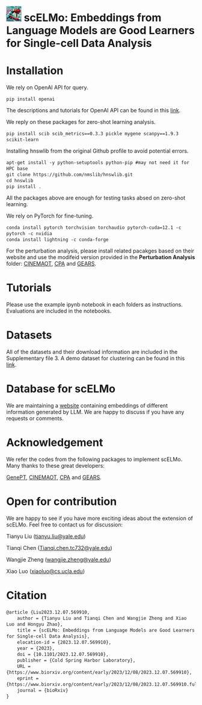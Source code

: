 # <img src="elmo dalle2.png" alt="image_description" width="40" height="40"/>   scELMo: Embeddings from Language Models are Good Learners for Single-cell Data Analysis



# Installation

We rely on OpenAI API for query.

```
pip install openai
```

The descriptions and tutorials for OpenAI API can be found in this [link](https://platform.openai.com/).

We reply on these packages for zero-shot learning analysis.

```
pip install scib scib_metrics==0.3.3 pickle mygene scanpy==1.9.3 scikit-learn
```

Installing hnswlib from the original Github profile to avoid potential errors.
```
apt-get install -y python-setuptools python-pip #may not need it for HPC base
git clone https://github.com/nmslib/hnswlib.git
cd hnswlib
pip install .
```
All the packages above are enough for testing tasks absed on zero-shot learning.

We rely on PyTorch for fine-tuning.

```
conda install pytorch torchvision torchaudio pytorch-cuda=12.1 -c pytorch -c nvidia
conda install lightning -c conda-forge
```

For the perturbation analysis, please install related pacakges based on their website and use the modifeid version provided in the **Perturbation Analysis** folder: [CINEMAOT](https://github.com/vandijklab/CINEMA-OT/tree/main), [CPA](https://github.com/theislab/cpa) and [GEARS](https://github.com/snap-stanford/GEARS/tree/master).

# Tutorials

Please use the example ipynb notebook in each folders as instructions. Evaluations are included in the notebooks.

# Datasets

All of the datasets and their download information are included in the Supplementary file 3. A demo dataset for clustering can be found in this [link](https://drive.google.com/file/d/1hHVutJ3tsAhkhTJ-wCNe9OfXubw2m2gN/view?usp=sharing).

# Database for scELMo

We are maintaining a [website](https://sites.google.com/yale.edu/scelmolib) containing embeddings of different information generated by LLM. We are happy to discuss if you have any requests or comments.

# Acknowledgement

We refer the codes from the following packages to implement scELMo. Many thanks to these great developers:

[GenePT](https://github.com/yiqunchen/GenePT), [CINEMAOT](https://github.com/vandijklab/CINEMA-OT/tree/main), [CPA](https://github.com/theislab/cpa) and [GEARS](https://github.com/snap-stanford/GEARS/tree/master).

# Open for contribution

We are happy to see if you have more exciting ideas about the extension of scELMo. Feel free to contact us for discussion:

Tianyu Liu (tianyu.liu@yale.edu)

Tianqi Chen (Tianqi.chen.tc732@yale.edu)

Wangjie Zheng (wangjie.zheng@yale.edu)

Xiao Luo (xiaoluo@cs.ucla.edu)

# Citation
```
@article {Liu2023.12.07.569910,
	author = {Tianyu Liu and Tianqi Chen and Wangjie Zheng and Xiao Luo and Hongyu Zhao},
	title = {scELMo: Embeddings from Language Models are Good Learners for Single-cell Data Analysis},
	elocation-id = {2023.12.07.569910},
	year = {2023},
	doi = {10.1101/2023.12.07.569910},
	publisher = {Cold Spring Harbor Laboratory},
	URL = {https://www.biorxiv.org/content/early/2023/12/08/2023.12.07.569910},
	eprint = {https://www.biorxiv.org/content/early/2023/12/08/2023.12.07.569910.full.pdf},
	journal = {bioRxiv}
}
```
